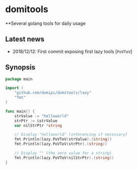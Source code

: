domitools
=========

**Several golang tools for daily usage

## Latest news

- 2018/12/12: First commit exposing first lazy tools [`PoVToV`] 

## Synopsis

```go
package main

import (
    "github.com/domipi/domitools/lazy"
    "fmt"
)

func main() {
    strValue := "helloworld"
    strPtr := &strValue
    var nilStrPtr *string

    // Display "helloworld" (inferencing if necessary)
    fmt.Println(lazy.PoVToV(strValue).(string))
    fmt.Println(lazy.PoVToV(strPtr).(string))

    // Display "" (the zero value for a string)
    fmt.Println(lazy.PoVToV(nilStrPtr).(string))
}
```
